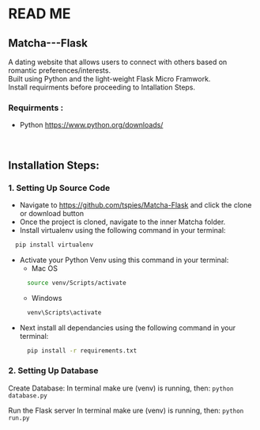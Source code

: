# READ ME

## Matcha---Flask
A dating website that allows users to connect with others based on romantic preferences/interests.<br>
Built using Python and the light-weight Flask Micro Framwork.<br>
Install requirments before proceeding to Intallation Steps.

### Requirments :
- Python https://www.python.org/downloads/<br>
<br>

## Installation Steps:

### 1. Setting Up Source Code
  - Navigate to https://github.com/tspies/Matcha-Flask and click the clone or download button
  - Once the project is cloned, navigate to the inner Matcha folder.
  - Install virtualenv using the following command in your terminal:
  ```bash
    pip install virtualenv
  ```
  - Activate your Python Venv using this command in your terminal:
    - Mac OS
    ```bash
      source venv/Scripts/activate
    ```
    - Windows
    ```bash
      venv\Scripts\activate
    ```
  - Next install all dependancies using the following command in your terminal:
    ```bash
      pip install -r requirements.txt
    ```
### 2. Setting Up Database

Create Database:
In terminal make ure (venv) is running, then:
`python database.py`

Run the Flask server
In terminal make ure (venv) is running, then:
`python run.py` 



